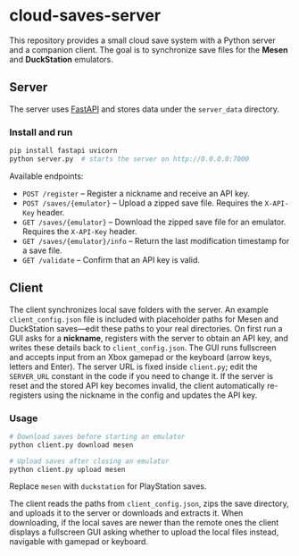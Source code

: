 # cloud-saves-server

This repository provides a small cloud save system with a Python server and a companion client.  The goal is to synchronize save files for the **Mesen** and **DuckStation** emulators.

## Server

The server uses [FastAPI](https://fastapi.tiangolo.com/) and stores data under the `server_data` directory.

### Install and run

```bash
pip install fastapi uvicorn
python server.py  # starts the server on http://0.0.0.0:7000
```

Available endpoints:

- `POST /register` – Register a nickname and receive an API key.
- `POST /saves/{emulator}` – Upload a zipped save file. Requires the `X-API-Key` header.
- `GET /saves/{emulator}` – Download the zipped save file for an emulator. Requires the `X-API-Key` header.
- `GET /saves/{emulator}/info` – Return the last modification timestamp for a save file.
- `GET /validate` – Confirm that an API key is valid.

## Client

The client synchronizes local save folders with the server. An example
`client_config.json` file is included with placeholder paths for Mesen and
DuckStation saves—edit these paths to your real directories. On first run a
GUI asks for a **nickname**, registers with the server to obtain an API key,
and writes these details back to `client_config.json`. The GUI runs fullscreen
and accepts input from an Xbox gamepad or the keyboard (arrow keys, letters
and Enter). The server URL is fixed inside `client.py`; edit the `SERVER_URL`
constant in the code if you need to change it.
If the server is reset and the stored API key becomes invalid, the client
automatically re-registers using the nickname in the config and updates the
API key.

### Usage

```bash
# Download saves before starting an emulator
python client.py download mesen

# Upload saves after closing an emulator
python client.py upload mesen
```

Replace `mesen` with `duckstation` for PlayStation saves.

The client reads the paths from `client_config.json`, zips the save directory,
and uploads it to the server or downloads and extracts it. When downloading,
if the local saves are newer than the remote ones the client displays a
fullscreen GUI asking whether to upload the local files instead, navigable
with gamepad or keyboard.
